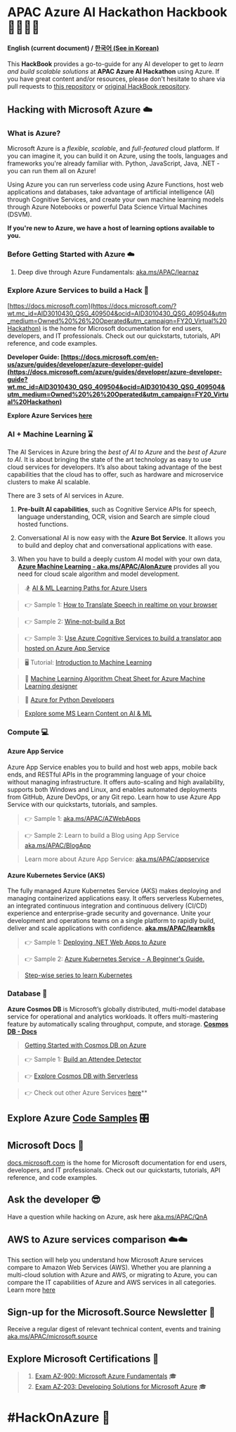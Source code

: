 # APAC Azure AI Hackathon Hackbook 👩‍💻👨‍💻

#### English (current document) / [한국어 (See in Korean)](./index-ko_KR.html)

This **HackBook** provides a go-to-guide for any AI developer to get to *learn and build scalable solutions* at **APAC Azure AI Hackathon** using Azure. If you have great content and/or resources, please don't hesitate to share via pull requests to [this repository](https://github.com/apacdevpmmresources/hackathon-hackbook) or [original HackBook repository](https://github.com/arkodyuti/hackathon-hackbook).

## Hacking with Microsoft Azure ☁️

### What is Azure?
Microsoft Azure is a *flexible*, *scalable*, and *full-featured* cloud platform. If you can imagine it, you can build it on Azure, using the tools, languages and frameworks you're already familiar with. Python, JavaScript, Java, .NET - you can run them all on Azure!

Using Azure you can run serverless code using Azure Functions, host web applications and databases, take advantage of artificial intelligence (AI) through Cognitive Services, and create your own machine learning models through Azure Notebooks or powerful Data Science Virtual Machines (DSVM).

**If you're new to Azure, we have a host of learning options available to you.**

### Before Getting Started with Azure ☁️

1. Deep dive through Azure Fundamentals: [aka.ms/APAC/learnaz](https://aka.ms/APAC/learnaz)

### Explore Azure Services to build a Hack 📑
[https://docs.microsoft.com](https://docs.microsoft.com/?wt.mc_id=AID3010430_QSG_409504&ocid=AID3010430_QSG_409504&utm_medium=Owned%20%26%20Operated&utm_campaign=FY20_Virtual%20Hackathon) is the home for Microsoft documentation for end users, developers, and IT professionals. Check out our quickstarts, tutorials, API reference, and code examples.

**Developer Guide: [https://docs.microsoft.com/en-us/azure/guides/developer/azure-developer-guide](https://docs.microsoft.com/azure/guides/developer/azure-developer-guide?wt.mc_id=AID3010430_QSG_409504&ocid=AID3010430_QSG_409504&utm_medium=Owned%20%26%20Operated&utm_campaign=FY20_Virtual%20Hackathon)**

**Explore Azure Services [here](https://docs.microsoft.com/azure/?wt.mc_id=AID3010430_QSG_409504&ocid=AID3010430_QSG_409504&utm_medium=Owned%20%26%20Operated&utm_campaign=FY20_Virtual%20Hackathon#pivot=products)**

### AI + Machine Learning ⌛ 

The AI Services in Azure bring the *best of AI to Azure* and the *best of Azure to AI*.
It is about bringing the state of the art technology as easy to use cloud services for developers.
It’s also about taking advantage of the best capabilities that the cloud has to offer, such as hardware and microservice clusters to make AI scalable.


There are 3 sets of AI services in Azure. 
1. **Pre-built AI capabilities**, such as Cognitive Service APIs for speech, language understanding, OCR, vision and Search are simple cloud hosted functions.

2. Conversational AI is now easy with the **Azure Bot Service**. It allows you to build and deploy chat and conversational applications with ease.

3. When you have to build a deeply custom AI model with your own data, **[Azure Machine Learning - aka.ms/APAC/AIonAzure](https://aka.ms/APAC/AIonAzure)** provides all you need for cloud scale algorithm and model development.


> 🏂 [AI & ML Learning Paths for Azure Users](https://gist.github.com/csiebler/b29f37015f7cabb38a288856cb6c2bf3)

> 👉 Sample 1: [How to Translate Speech in realtime on your browser](https://aka.ms/APAC/AzS2T)

> 👉 Sample 2: [Wine-not-build a Bot](https://aka.ms/APAC/AzBots)
 
> 👉 Sample 3: [Use Azure Cognitive Services to build a translator app hosted on Azure App Service](https://aka.ms/APAC/AzAPS)

> 🖥️ Tutorial: [Introduction to Machine Learning](https://aka.ms/APAC/ml) 

> 📃 [Machine Learning Algorithm Cheat Sheet for Azure Machine Learning designer](https://docs.microsoft.com/en-us/azure/machine-learning/algorithm-cheat-sheet?wt.mc_id=AID3010430_QSG_409504&ocid=AID3010430_QSG_409504&utm_medium=Owned%20%26%20Operated&utm_campaign=FY20_Virtual%20Hackathon)

> 🐍 [Azure for Python Developers](https://aka.ms/APAC/PythonAzure) 

> [Explore some MS Learn Content on AI & ML](https://aka.ms/APAC/AIML) 

 

### Compute 💻

#### Azure App Service

Azure App Service enables you to build and host web apps, mobile back ends, and RESTful APIs in the programming language of your choice without managing infrastructure. It offers auto-scaling and high availability, supports both Windows and Linux, and enables automated deployments from GitHub, Azure DevOps, or any Git repo. Learn how to use Azure App Service with our quickstarts, tutorials, and samples.

> 👉 Sample 1: [aka.ms/APAC/AZWebApps](https://aka.ms/APAC/AZWebApps)

> 👉 Sample 2: Learn to build a Blog using App Service [aka.ms/APAC/BlogApp](https://aka.ms/APAC/BlogApp)

> Learn more about Azure App Service: [aka.ms/APAC/appservice](https://aka.ms/APAC/appservice) 

#### Azure Kubernetes Service (AKS)

The fully managed Azure Kubernetes Service (AKS) makes deploying and managing containerized applications easy. It offers serverless Kubernetes, an integrated continuous integration and continuous delivery (CI/CD) experience and enterprise-grade security and governance. Unite your development and operations teams on a single platform to rapidly build, deliver and scale applications with confidence. 
**[aka.ms/APAC/learnk8s](https://aka.ms/APAC/learnk8s)**

> 👉 Sample 1: [Deploying .NET Web Apps to Azure](https://aka.ms/APAC/RockPaperScissorsLizardSpock)

> 👉 Sample 2: [Azure Kubernetes Service - A Beginner's Guide.](https://aka.ms/APAC/Learn-K8s)

> [Step-wise series to learn Kubernetes](https://aka.ms/APAC/K8s-Series)


### Database 💾

**Azure Cosmos DB** is Microsoft’s globally distributed, multi-model database service for operational and analytics workloads. It offers multi-mastering feature by automatically scaling throughput, compute, and storage.
**[Cosmos DB - Docs](https://docs.microsoft.com/azure/cosmos-db/?wt.mc_id=AID3010430_QSG_409504&ocid=AID3010430_QSG_409504&utm_medium=Owned%20%26%20Operated&utm_campaign=FY20_Virtual%20Hackathon)**

> [Getting Started with Cosmos DB on Azure](https://aka.ms/APAC/Learn-CosmosDB)

> 👉 Sample 1: [Build an Attendee Detector](https://aka.ms/APAC/AttendeeDetector)

> 👉 [Explore Cosmos DB with Serverless](https://aka.ms/APAC/CosmosDB-Serverless)

> 👉 Check out other Azure Services [here](https://docs.microsoft.com/azure/?wt.mc_id=AID3010430_QSG_409504&ocid=AID3010430_QSG_409504&utm_medium=Owned%20%26%20Operated&utm_campaign=FY20_Virtual%20Hackathon#pivot=products)**

## Explore Azure [Code Samples](https://aka.ms/APAC/HackOnAzure) 🎛


## Microsoft Docs 📄
[docs.microsoft.com](https://docs.microsoft.com/?wt.mc_id=AID3010430_QSG_409504&ocid=AID3010430_QSG_409504&utm_medium=Owned%20%26%20Operated&utm_campaign=FY20_Virtual%20Hackathon) is the home for Microsoft documentation for end users, developers, and IT professionals. Check out our quickstarts, tutorials, API reference, and code examples.

## Ask the developer 😎
Have a question while hacking on Azure, ask here [aka.ms/APAC/QnA](https://aka.ms/APAC/QnA)

## AWS to Azure services comparison ☁️☁️
This section will help you understand how Microsoft Azure services compare to Amazon Web Services (AWS). Whether you are planning a multi-cloud solution with Azure and AWS, or migrating to Azure, you can compare the IT capabilities of Azure and AWS services in all categories. Learn more [here](https://aka.ms/APAC/aws-azure-comparison)


## Sign-up for the Microsoft.Source Newsletter 📑
Receive a regular digest of relevant technical content, events and training [aka.ms/APAC/microsoft.source](https://aka.ms/APAC/microsoft.source) 

## Explore Microsoft Certifications 💯
> 1. [Exam AZ-900: Microsoft Azure Fundamentals](https://aka.ms/APAC/Az900) 🎓
> 2. [Exam AZ-203: Developing Solutions for Microsoft Azure](https://aka.ms/APAC/Az203) 🎓



# #HackOnAzure 💯
